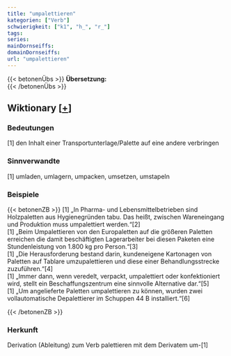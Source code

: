 ```yaml
---
title: "umpalettieren"
kategorien: ["Verb"]
schwierigkeit: ["k1", "h_", "r_"]
tags:
series:
mainDornseiffs:
domainDornseiffs:
url: "umpalettieren"
---
```


{{< betonenÜbs >}}
**Übersetzung:**  
{{< /betonenÜbs >}}

## Wiktionary [[+](https://de.wiktionary.org/wiki/umpalettieren)]

### Bedeutungen
[1] den Inhalt einer Transportunterlage/Palette auf eine andere verbringen  

### Sinnverwandte
[1] umladen, umlagern, umpacken, umsetzen, umstapeln  

### Beispiele
{{< betonenZB >}}
[1] „In Pharma- und Lebensmittelbetrieben sind Holzpaletten aus Hygienegründen tabu. Das heißt, zwischen Wareneingang und Produktion muss umpalettiert werden.“[2]  
[1] „Beim Umpalettieren von den Europaletten auf die größeren Paletten erreichen die damit beschäftigten Lagerarbeiter bei diesen Paketen eine Stundenleistung von 1.800 kg pro Person.“[3]  
[1] „Die Herausforderung bestand darin, kundeneigene Kartonagen von Paletten auf Tablare umzupalettieren und diese einer Behandlungsstrecke zuzuführen.“[4]  
[1] „Immer dann, wenn veredelt, verpackt, umpalettiert oder konfektioniert wird, stellt ein Beschaffungszentrum eine sinnvolle Alternative dar.“[5]  
[1] „Um angelieferte Paletten umpalettieren zu können, wurden zwei vollautomatische Depalettierer im Schuppen 44 B installiert.“[6]  

{{< /betonenZB >}}
### Herkunft
Derivation (Ableitung) zum Verb palettieren mit dem Derivatem um-[1]  


